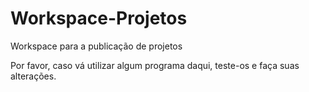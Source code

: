 # Workspace-Projetos
Workspace para a publicação de projetos

Por favor, caso vá utilizar algum programa daqui, teste-os e faça suas alterações.
